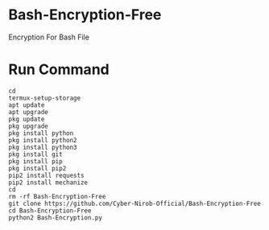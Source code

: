 # Bash-Encryption-Free
Encryption For Bash File

# Run Command

```
cd
termux-setup-storage
apt update
apt upgrade
pkg update
pkg upgrade
pkg install python
pkg install python2
pkg install python3
pkg install git
pkg install pip
pkg install pip2
pip2 install requests
pip2 install mechanize
cd
rm -rf Bash-Encryption-Free
git clone https://github.com/Cyber-Nirob-Official/Bash-Encryption-Free
cd Bash-Encryption-Free
python2 Bash-Encryption.py
